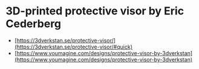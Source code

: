 # 3D-printed protective visor by Eric Cederberg

* [https://3dverkstan.se/protective-visor/](https://3dverkstan.se/protective-visor/#quick)
* [https://www.youmagine.com/designs/protective-visor-by-3dverkstan](https://www.youmagine.com/designs/protective-visor-by-3dverkstan)



